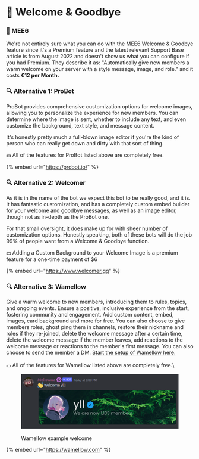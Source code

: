 # 👑 Welcome & Goodbye

### 👑 MEE6

We're not entirely sure what you can do with the MEE6 Welcome & Goodbye feature since it's a Premium feature and the latest relevant Support Base article is from August 2022 and doesn't show us what you can configure if you had Premium. They describe it as: "Automatically give new members a warm welcome on your server with a style message, image, and role." and it costs **€12 per Month.**

### 🔍 Alternative 1: ProBot

ProBot provides comprehensive customization options for welcome images, allowing you to personalize the experience for new members. You can determine where the image is sent, whether to include any text, and even customize the background, text style, and message content.

It's honestly pretty much a full-blown image editor if you're the kind of person who can really get down and dirty with that sort of thing.

💵 All of the features for ProBot listed above are completely free.

{% embed url="https://probot.io/" %}

### 🔍 Alternative 2: Welcomer

As it is in the name of the bot we expect this bot to be really good, and it is. It has fantastic customization, and has a completely custom embed builder for your welcome and goodbye messages, as well as an image editor, though not as in-depth as the ProBot one.

For that small oversight, it does make up for with sheer number of customization options. Honestly speaking, both of these bots will do the job 99% of people want from a Welcome & Goodbye function.

💵 Adding a Custom Background to your Welcome Image is a premium feature for a one-time payment of $6

{% embed url="https://www.welcomer.gg" %}

### 🔍 Alternative 3: Wamellow

Give a warm welcome to new members, introducing them to rules, topics, and ongoing events. Ensure a positive, inclusive experience from the start, fostering community and engagement. Add custom content, embed, images, card background and more for free. You can also choose to give members roles, ghost ping them in channels, restore their nickname and roles if they re-joined, delete the welcome message after a certain time, delete the welcome message if the member leaves, add reactions to the welcome message or reactions to the member's first message. You can also choose to send the member a DM. [Start the setup of Wamellow here.\
](https://wamellow.com/dashboard?to=greeting/welcome)\
&#x20;💵 All of the features for Wamellow listed above are completely free.\


<figure><img src="../../.gitbook/assets/image.png" alt=""><figcaption><p>Wamellow example welcome</p></figcaption></figure>

{% embed url="https://wamellow.com" %}
